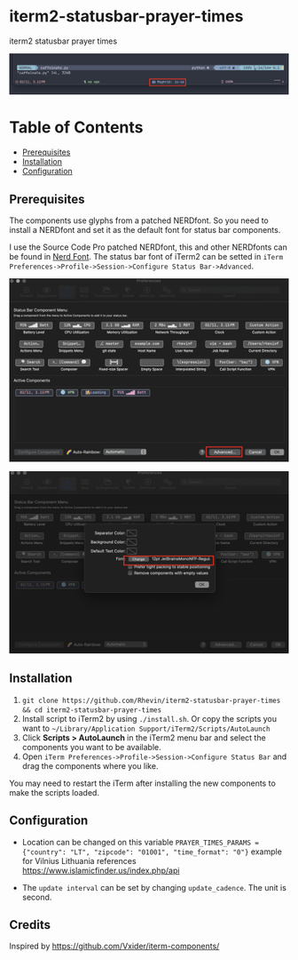 # iterm2-statusbar-prayer-times
iterm2 statusbar prayer times

![Alt text](screenshots/sample.png)


# Table of Contents
<!-- @import "[TOC]" {cmd="toc" depthFrom=2 depthTo=6 orderedList=false} -->

<!-- code_chunk_output -->

- [Prerequisites](#prerequisites)
- [Installation](#installation)
- [Configuration](#configuration)

<!-- /code_chunk_output -->


## Prerequisites

The components use glyphs from a patched NERDfont. So you need to install a NERDfont and set it as the default font for status bar components.

I use the Source Code Pro patched NERDfont, this and other NERDfonts can be found in [Nerd Font](https://www.nerdfonts.com/). The status bar font of iTerm2 can be setted in `iTerm Preferences->Profile->Session->Configure Status Bar->Advanced`.

![Alt text](screenshots/statusbar.png)

![Alt text](screenshots/font-config.png)

## Installation

1. `git clone https://github.com/Rhevin/iterm2-statusbar-prayer-times && cd iterm2-statusbar-prayer-times`
1. Install script to iTerm2 by using `./install.sh`. Or copy the scripts you want to `~/Library/Application Support/iTerm2/Scripts/AutoLaunch`
1. Click **Scripts > AutoLaunch** in the iTerm2 menu bar and select the components you want to be available.
1. Open `iTerm Preferences->Profile->Session->Configure Status Bar` and drag the components where you like.

You may need to restart the iTerm after installing the new components to make the scripts loaded.

## Configuration
* Location can be changed on this variable
`PRAYER_TIMES_PARAMS = {"country": "LT", "zipcode": "01001", "time_format": "0"}`
example for Vilnius Lithuania
references
https://www.islamicfinder.us/index.php/api

* The `update interval` can be set by changing `update_cadence`. The unit is second.

## Credits
Inspired by https://github.com/Vxider/iterm-components/
